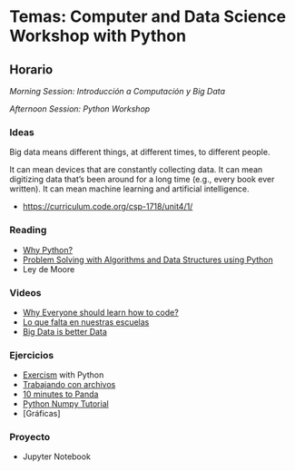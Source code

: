 
# Temas: Computer and Data Science Workshop with Python

## Horario

*Morning Session: Introducción a Computación y Big Data*

*Afternoon Session: Python Workshop*

### Ideas

Big data means different things, at different times, to different people.

It can mean devices that are constantly collecting data.
It can mean digitizing data that’s been around for a long time (e.g., every book ever written).
It can mean machine learning and artificial intelligence.

- https://curriculum.code.org/csp-1718/unit4/1/

### Reading

- [Why Python?](http://interactivepython.org/runestone/static/pythonds/index.html)
- [Problem Solving with Algorithms and Data Structures using Python](http://interactivepython.org/runestone/static/pythonds/index.html)
- Ley de Moore

### Videos
- [Why Everyone should learn how to code?](https://www.youtube.com/watch?v=nKIu9yen5nc)
- [Lo que falta en nuestras escuelas](https://www.youtube.com/watch?v=EGgdCryC8Uo)
- [Big Data is better Data](https://www.ted.com/talks/kenneth_cukier_big_data_is_better_data/transcript)

### Ejercicios

- [Exercism](https://exercism.io/tracks/python) with Python
- [Trabajando con archivos](https://pythonforbiologists.com/working-with-files/)
- [10 minutes to Panda](https://pandas.pydata.org/pandas-docs/stable/10min.html)
- [Python Numpy Tutorial](http://cs231n.github.io/python-numpy-tutorial/)
- [Gráficas]

### Proyecto
- Jupyter Notebook

